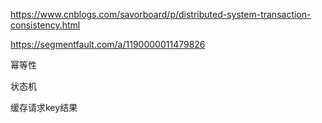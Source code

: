 https://www.cnblogs.com/savorboard/p/distributed-system-transaction-consistency.html

https://segmentfault.com/a/1190000011479826


幂等性

状态机

缓存请求key结果